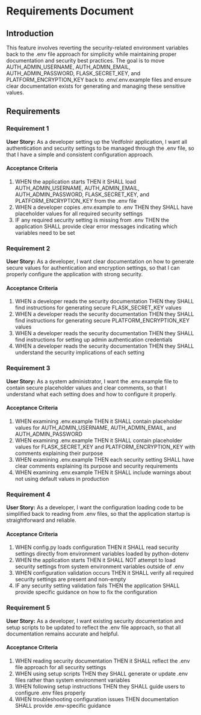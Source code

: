 # Requirements Document

## Introduction

This feature involves reverting the security-related environment variables back to the .env file approach for simplicity while maintaining proper documentation and security best practices. The goal is to move AUTH_ADMIN_USERNAME, AUTH_ADMIN_EMAIL, AUTH_ADMIN_PASSWORD, FLASK_SECRET_KEY, and PLATFORM_ENCRYPTION_KEY back to .env/.env.example files and ensure clear documentation exists for generating and managing these sensitive values.

## Requirements

### Requirement 1

**User Story:** As a developer setting up the Vedfolnir application, I want all authentication and security settings to be managed through the .env file, so that I have a simple and consistent configuration approach.

#### Acceptance Criteria

1. WHEN the application starts THEN it SHALL load AUTH_ADMIN_USERNAME, AUTH_ADMIN_EMAIL, AUTH_ADMIN_PASSWORD, FLASK_SECRET_KEY, and PLATFORM_ENCRYPTION_KEY from the .env file
2. WHEN a developer copies .env.example to .env THEN they SHALL have placeholder values for all required security settings
3. IF any required security setting is missing from .env THEN the application SHALL provide clear error messages indicating which variables need to be set

### Requirement 2

**User Story:** As a developer, I want clear documentation on how to generate secure values for authentication and encryption settings, so that I can properly configure the application with strong security.

#### Acceptance Criteria

1. WHEN a developer reads the security documentation THEN they SHALL find instructions for generating secure FLASK_SECRET_KEY values
2. WHEN a developer reads the security documentation THEN they SHALL find instructions for generating secure PLATFORM_ENCRYPTION_KEY values
3. WHEN a developer reads the security documentation THEN they SHALL find instructions for setting up admin authentication credentials
4. WHEN a developer reads the security documentation THEN they SHALL understand the security implications of each setting

### Requirement 3

**User Story:** As a system administrator, I want the .env.example file to contain secure placeholder values and clear comments, so that I understand what each setting does and how to configure it properly.

#### Acceptance Criteria

1. WHEN examining .env.example THEN it SHALL contain placeholder values for AUTH_ADMIN_USERNAME, AUTH_ADMIN_EMAIL, and AUTH_ADMIN_PASSWORD
2. WHEN examining .env.example THEN it SHALL contain placeholder values for FLASK_SECRET_KEY and PLATFORM_ENCRYPTION_KEY with comments explaining their purpose
3. WHEN examining .env.example THEN each security setting SHALL have clear comments explaining its purpose and security requirements
4. WHEN examining .env.example THEN it SHALL include warnings about not using default values in production

### Requirement 4

**User Story:** As a developer, I want the configuration loading code to be simplified back to reading from .env files, so that the application startup is straightforward and reliable.

#### Acceptance Criteria

1. WHEN config.py loads configuration THEN it SHALL read security settings directly from environment variables loaded by python-dotenv
2. WHEN the application starts THEN it SHALL NOT attempt to load security settings from system environment variables outside of .env
3. WHEN configuration validation occurs THEN it SHALL verify all required security settings are present and non-empty
4. IF any security setting validation fails THEN the application SHALL provide specific guidance on how to fix the configuration

### Requirement 5

**User Story:** As a developer, I want existing security documentation and setup scripts to be updated to reflect the .env file approach, so that all documentation remains accurate and helpful.

#### Acceptance Criteria

1. WHEN reading security documentation THEN it SHALL reflect the .env file approach for all security settings
2. WHEN using setup scripts THEN they SHALL generate or update .env files rather than system environment variables
3. WHEN following setup instructions THEN they SHALL guide users to configure .env files properly
4. WHEN troubleshooting configuration issues THEN documentation SHALL provide .env-specific guidance